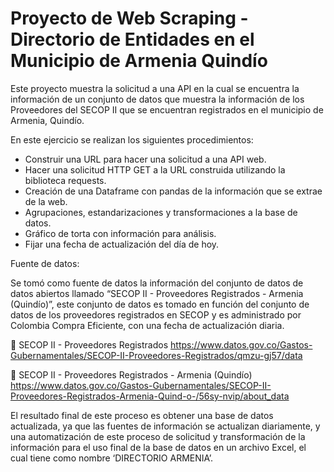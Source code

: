 # Proyecto de Web Scraping - Directorio de Entidades en el Municipio de Armenia Quindío

Este proyecto muestra la solicitud a una API en la cual se encuentra la información de un conjunto de datos que muestra la información de los Proveedores del SECOP II que se encuentran registrados en el municipio de Armenia, Quindío.

En este ejercicio se realizan los siguientes procedimientos:

-	Construir una URL para hacer una solicitud a una API web.	
-	Hacer una solicitud HTTP GET a la URL construida utilizando la biblioteca requests.
-	Creación de una Dataframe con pandas de la información que se extrae de la web.
-	Agrupaciones, estandarizaciones y transformaciones a la base de datos.
-	Gráfico de torta con información para análisis.
-	Fijar una fecha de actualización del día de hoy.

Fuente de datos:

Se tomó como fuente de datos la información del conjunto de datos de datos abiertos llamado “SECOP II - Proveedores Registrados - Armenia (Quindío)”, este conjunto de datos es tomado en función del conjunto de datos de los proveedores registrados en SECOP y es administrado por Colombia Compra Eficiente, con una fecha de actualización diaria.

	SECOP II - Proveedores Registrados
https://www.datos.gov.co/Gastos-Gubernamentales/SECOP-II-Proveedores-Registrados/qmzu-gj57/data 

	SECOP II - Proveedores Registrados - Armenia (Quindío)
https://www.datos.gov.co/Gastos-Gubernamentales/SECOP-II-Proveedores-Registrados-Armenia-Quind-o-/56sy-nvip/about_data 

El resultado final de este proceso es obtener una base de datos actualizada, ya que las fuentes de información se actualizan diariamente, y una automatización de este proceso de solicitud y transformación de la información para el uso final de la base de datos en un archivo Excel, el cual tiene como nombre ‘DIRECTORIO ARMENIA’.
